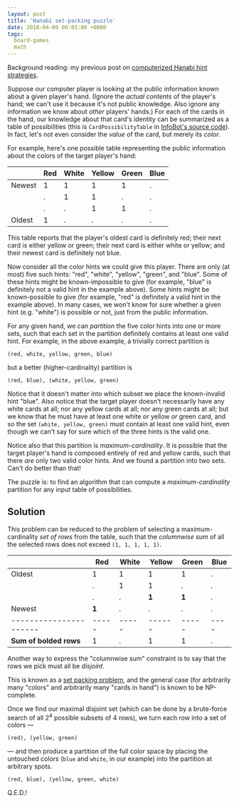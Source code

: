 ```yaml
---
layout: post
title: 'Hanabi set-packing puzzle'
date: 2018-04-09 00:03:00 +0000
tags:
  board-games
  math
---
```


Background reading: my previous post on [computerized Hanabi hint strategies](/blog/2018/03/29/hat-guessing-in-hanabi).

Suppose our computer player is looking at the public information known about a
given player's hand. (Ignore the *actual contents* of the player's hand; we can't
use it because it's not public knowledge. Also ignore any information we know about
*other* players' hands.) For each of the cards in the hand, our knowledge about
that card's identity can be summarized as a table of possibilities (this is
`CardPossibilityTable` in [InfoBot's source code](https://github.com/Quuxplusone/Hanabi/blob/master/InfoBot.cc)).
In fact, let's not even consider the _value_ of the card, but merely its _color_.

For example, here's one possible table representing the public information about
the colors of the target player's hand:

|          | Red | White | Yellow | Green | Blue
| -------- | --- | ----- | ------ | ----- | ----
|  Newest  |  1  |    1  |    1   |    1  |  .
|          |  .  |    1  |    1   |    .  |  .
|          |  .  |    .  |    1   |    1  |  .
|  Oldest  |  1  |    .  |    .   |    .  |  .

This table reports that the player's oldest card is definitely red; their next card
is either yellow or green; their next card is either white or yellow; and their newest
card is definitely not blue.

Now consider all the color hints we could give this player. There are only (at most)
five such hints: "red", "white", "yellow", "green", and "blue".
Some of these hints might be known-impossible to give (for example, "blue" is definitely
not a valid hint in the example above). Some hints might be known-possible to give
(for example, "red" is definitely a valid hint in the example above).
In many cases, we won't know for sure whether a given hint (e.g. "white") is possible
or not, just from the public information.

For any given hand, we can _partition_ the five color hints
into one or more sets, such that each set in the partition 
definitely contains at least one valid hint.
For example, in the above example, a trivially correct partition is

    (red, white, yellow, green, blue)

but a better (higher-cardinality) partition is

    (red, blue), (white, yellow, green)

Notice that it doesn't matter into which subset we place the known-invalid hint
"blue". Also notice that the target player doesn't necessarily have any white cards
at all; nor any yellow cards at all; nor any green cards at all; but we know that he
must have at least one white *or* yellow *or* green card, and so the set
`(white, yellow, green)` must contain at least one valid hint, even though we
can't say for sure which of the three hints is the valid one.

Notice also that this partition is _maximum-cardinality_. It is possible
that the target player's
hand is composed entirely of red and yellow cards, such that there *are* only two
valid color hints. And we found a partition into two sets. Can't do better than that!

The puzzle is: to find an algorithm that can compute a _maximum-cardinality_ partition
for any input table of possibilities.


Solution
--------

This problem can be reduced to the problem of selecting a maximum-cardinality
_set of rows_ from the table, such that the _columnwise sum_ of all the selected
rows does not exceed `(1, 1, 1, 1, 1)`.

|                        |  Red  | White | Yellow | Green | Blue
| ---------------------- | ----- | ----- | ------ | ----- | ----
| Oldest                 |   1   |    1  |    1   |   1   |  .
|                        |   .   |    1  |    1   |   .   |  .
|                        |   .   |    .  |  **1** | **1** |  .
| Newest                 | **1** |    .  |    .   |   .   |  .
| ---------------------- | ----- | ----- | ------ | ----- | ----
| **Sum of bolded rows** |   1   |    .  |    1   |   1   |  .

Another way to express the "columnwise sum" constraint is to say that the
rows we pick must all be *disjoint*.

This is known as a [set packing problem](https://en.wikipedia.org/wiki/Set_packing),
and the general case (for arbitrarily many "colors" and arbitrarily many "cards in hand")
is known to be NP-complete.

Once we find our maximal disjoint set (which can be done by a brute-force search
of all 2<sup>4</sup> possible subsets of 4 rows), we turn each row into a set
of colors —

    (red), (yellow, green)

— and then produce a partition of the full color space by placing the untouched
colors (`blue` and `white`, in our example) into the partition at arbitrary
spots.

    (red, blue), (yellow, green, white)

Q.E.D.!
